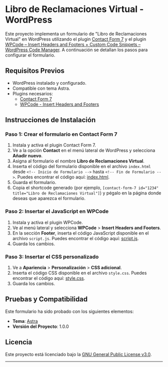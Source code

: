 # Libro de Reclamaciones Virtual - WordPress

Este proyecto implementa un formulario de "Libro de Reclamaciones Virtual" en WordPress utilizando el plugin [Contact Form 7](https://wordpress.org/plugins/contact-form-7/) y el plugin [WPCode – Insert Headers and Footers + Custom Code Snippets – WordPress Code Manager](https://wordpress.org/plugins/insert-headers-and-footers/). A continuación se detallan los pasos para configurar el formulario.

## Requisitos Previos

- WordPress instalado y configurado.
- Compatible con tema Astra.
- Plugins necesarios:
  - [Contact Form 7](https://wordpress.org/plugins/contact-form-7/)
  - [WPCode - Insert Headers and Footers](https://wordpress.org/plugins/insert-headers-and-footers/)

## Instrucciones de Instalación

### Paso 1: Crear el formulario en Contact Form 7

1. Instala y activa el plugin Contact Form 7.
2. Ve a la opción **Contact** en el menú lateral de WordPress y selecciona **Añadir nuevo**.
3. Asigna al formulario el nombre **Libro de Reclamaciones Virtual**.
4. Inserta el código del formulario disponible en el archivo `index.html` desde `<!-- Inicio de Formulario -->` hasta `<!-- Fin de Formulario -->`. Puedes encontrar el código aquí: [index.html](index.html).
5. Guarda el formulario.
6. Copia el shortcode generado (por ejemplo, `[contact-form-7 id="1234" title="Libro de Reclamaciones Virtual"]`) y pégalo en la página donde deseas que aparezca el formulario.

### Paso 2: Insertar el JavaScript en WPCode

1. Instala y activa el plugin WPCode.
2. Ve al menú lateral y selecciona **WPCode** > **Insert Headers and Footers**.
3. En la sección **Footer**, inserta el código JavaScript disponible en el archivo `script.js`. Puedes encontrar el código aquí: [script.js](script.js).
4. Guarda los cambios.

### Paso 3: Insertar el CSS personalizado

1. Ve a **Apariencia** > **Personalización** > **CSS adicional**.
2. Inserta el código CSS disponible en el archivo `style.css`. Puedes encontrar el código aquí: [style.css](style.css).
3. Guarda los cambios.

## Pruebas y Compatibilidad

Este formulario ha sido probado con los siguientes elementos:

- **Tema**: [Astra](https://wordpress.org/themes/astra/)
- **Versión del Proyecto**: 1.0.0

## Licencia

Este proyecto está licenciado bajo la [GNU General Public License v3.0](https://www.gnu.org/licenses/gpl-3.0.html).

---


